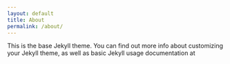 ```yaml
---
layout: default
title: About
permalink: /about/
---
```


This is the base Jekyll theme. You can find out more info about customizing your Jekyll theme, as well as basic Jekyll usage documentation at
